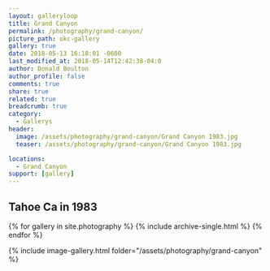 ```yaml
---
layout: galleryloop
title: Grand Canyon
permalink: /photography/grand-canyon/
picture_path: okc-gallery
gallery: true
date: 2018-05-13 16:18:01 -0600
last_modified_at: 2018-05-14T12:42:38-04:0
author: Donald Boulton
author_profile: false
comments: true
share: true
related: true
breadcrumb: true
category:
  - Gallerys
header:
  image: /assets/photography/grand-canyon/Grand Canyon 1983.jpg
  teaser: /assets/photography/grand-canyon/Grand Canyon 1983.jpg

locations:
  - Grand Canyon
support: [gallery]
---
```


## Tahoe Ca in 1983

{% for gallery in site.photography %}
  {% include archive-single.html %}
{% endfor %}

{% include image-gallery.html folder="/assets/photography/grand-canyon" %}